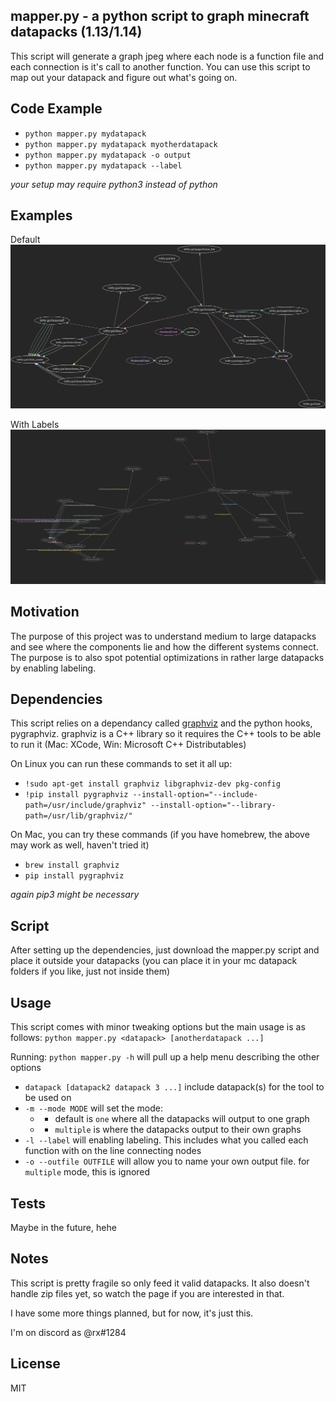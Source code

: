 ## mapper.py - a python script to graph minecraft datapacks (1.13/1.14)

This script will generate a graph jpeg where each node is a function file and each connection is it's call to another function. You can use this script to map out your datapack and figure out what's going on.

## Code Example

* `python mapper.py mydatapack`
* `python mapper.py mydatapack myotherdatapack`
* `python mapper.py mydatapack -o output`
* `python mapper.py mydatapack --label`

*your setup may require python3 instead of python*

## Examples

Default
![example](https://raw.githubusercontent.com/RitikShah/mapper/master/example.jpeg)

With Labels
![example](https://raw.githubusercontent.com/RitikShah/mapper/master/example_labeled.jpeg)

## Motivation

The purpose of this project was to understand medium to large datapacks and see where the components lie and how the different systems connect. The purpose is to also spot potential optimizations in rather large datapacks by enabling labeling.

## Dependencies

This script relies on a dependancy called [graphviz](https://www.graphviz.org/) and the python hooks, pygraphviz.
graphviz is a C++ library so it requires the C++ tools to be able to run it (Mac: XCode, Win: Microsoft C++ Distributables)

On Linux you can run these commands to set it all up:
* `!sudo apt-get install graphviz libgraphviz-dev pkg-config`
* `!pip install pygraphviz --install-option="--include-path=/usr/include/graphviz" --install-option="--library-path=/usr/lib/graphviz/"`

On Mac, you can try these commands (if you have homebrew, the above may work as well, haven't tried it)
* `brew install graphviz`
* `pip install pygraphviz`

*again pip3 might be necessary*

## Script

After setting up the dependencies, just download the mapper.py script and place it outside your datapacks (you can place it in your mc datapack folders if you like, just not inside them)

## Usage

This script comes with minor tweaking options but the main usage is as follows:
`python mapper.py <datapack> [anotherdatapack ...]`

Running: `python mapper.py -h` will pull up a help menu describing the other options
* `datapack [datapack2 datapack 3 ...]` include datapack(s) for the tool to be used on
* `-m --mode MODE` will set the mode:
  * * default is `one` where all the datapacks will output to one graph
  * * `multiple` is where the datapacks output to their own graphs
* `-l --label` will enabling labeling. This includes what you called each function with on the line connecting nodes
* `-o --outfile OUTFILE` will allow you to name your own output file. for `multiple` mode, this is ignored

## Tests

Maybe in the future, hehe

## Notes

This script is pretty fragile so only feed it valid datapacks. It also doesn't handle zip files yet, so watch the page if you are interested in that.

I have some more things planned, but for now, it's just this.

I'm on discord as @rx#1284 

## License

MIT
